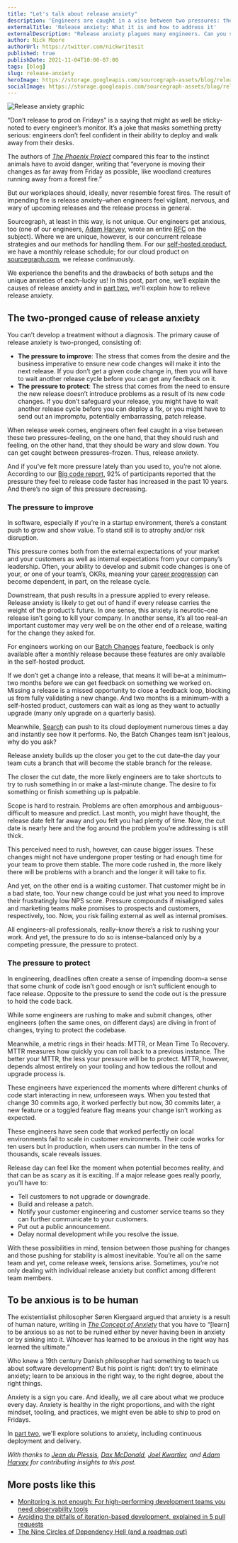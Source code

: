 ```yaml
---
title: "Let's talk about release anxiety"
description: 'Engineers are caught in a vise between two pressures: the pressure to get code changes into the next release and to protect the release from bugs. The result? Release anxiety.'
externalTitle: 'Release anxiety: What it is and how to address it'
externalDescription: "Release anxiety plagues many engineers. Can you squeeze in this last code change? Will this last code change break production? Let's talk about ways to deal with the anxiety."
author: Nick Moore
authorUrl: https://twitter.com/nickwritesit
published: true
publishDate: 2021-11-04T10:00-07:00
tags: [blog]
slug: release-anxiety
heroImage: https://storage.googleapis.com/sourcegraph-assets/blog/release-anxiety-images/release-anxiety-hero.png
socialImage: https://storage.googleapis.com/sourcegraph-assets/blog/release-anxiety-images/release-anxiety-hero.png
---
```


![Release anxiety graphic](https://storage.googleapis.com/sourcegraph-assets/blog/release-anxiety-images/release-anxiety-hero.png)

“Don’t release to prod on Fridays” is a saying that might as well be sticky-noted to every engineer’s monitor. It’s a joke that masks something pretty serious: engineers don’t feel confident in their ability to deploy and walk away from their desks.

The authors of _[The Phoenix Project](https://www.amazon.com/Phoenix-Project-DevOps-Helping-Business/dp/1942788290/)_ compared this fear to the instinct animals have to avoid danger, writing that “everyone is moving their changes as far away from Friday as possible, like woodland creatures running away from a forest fire.”

But our workplaces should, ideally, never resemble forest fires. The result of impending fire is release anxiety–when engineers feel vigilant, nervous, and wary of upcoming releases and the release process in general.

Sourcegraph, at least in this way, is not unique. Our engineers get anxious, too (one of our engineers, [Adam Harvey](https://handbook.sourcegraph.com/company/team#adam-harvey-hehim), wrote an entire [RFC](https://handbook.sourcegraph.com/communication/rfcs) on the subject). Where we are unique, however, is our concurrent release strategies and our methods for handling them. For our [self-hosted product](https://about.sourcegraph.com/#get-started), we have a monthly release schedule; for our cloud product on [sourcegraph.com](https://sourcegraph.com/), we release continuously.

We experience the benefits and the drawbacks of both setups and the unique anxieties of each–lucky us! In this post, part one, we’ll explain the causes of release anxiety and in [part two](https://about.sourcegraph.com/blog/continuous-delivery-mindset/), we'll explain how to relieve release anxiety.

## The two-pronged cause of release anxiety

You can’t develop a treatment without a diagnosis. The primary cause of release anxiety is two-pronged, consisting of:

- **The pressure to improve**: The stress that comes from the desire and the business imperative to ensure new code changes will make it into the next release. If you don’t get a given code change in, then you will have to wait another release cycle before you can get any feedback on it.
- **The pressure to protect**: The stress that comes from the need to ensure the new release doesn’t introduce problems as a result of its new code changes. If you don’t safeguard your release, you might have to wait another release cycle before you can deploy a fix, or you might have to send out an impromptu, potentially embarrassing, patch release.

When release week comes, engineers often feel caught in a vise between these two pressures–feeling, on the one hand, that they should rush and feeling, on the other hand, that they should be wary and slow down. You can get caught between pressures–frozen. Thus, release anxiety.

And if you’ve felt more pressure lately than you used to, you’re not alone. According to our [Big code report](https://info.sourcegraph.com/emergence-of-big-code-2020-survey?_ga=2.117030534.1813537383.1623859682-2046487521.1621427028), 92% of participants reported that the pressure they feel to release code faster has increased in the past 10 years. And there’s no sign of this pressure decreasing.

### The pressure to improve

In software, especially if you’re in a startup environment, there’s a constant push to grow and show value. To stand still is to atrophy and/or risk disruption.

This pressure comes both from the external expectations of your market and your customers as well as internal expectations from your company’s leadership. Often, your ability to develop and submit code changes is one of your, or one of your team’s, OKRs, meaning your [career progression](https://about.sourcegraph.com/blog/software-engineer-career-ladder/) can become dependent, in part, on the release cycle.

Downstream, that push results in a pressure applied to every release. Release anxiety is likely to get out of hand if every release carries the weight of the product’s future. In one sense, this anxiety is neurotic–one release isn’t going to kill your company. In another sense, it’s all too real–an important customer may very well be on the other end of a release, waiting for the change they asked for.

For engineers working on our [Batch Changes](https://about.sourcegraph.com/batch-changes/) feature, feedback is only available after a monthly release because these features are only available in the self-hosted product.

If we don’t get a change into a release, that means it will be–at a minimum–two months before we can get feedback on something we worked on. Missing a release is a missed opportunity to close a feedback loop, blocking us from fully validating a new change. And two months is a minimum–with a self-hosted product, customers can wait as long as they want to actually upgrade (many only upgrade on a quarterly basis).

Meanwhile, [Search](https://sourcegraph.com/search) can push to its cloud deployment numerous times a day and instantly see how it performs. No, the Batch Changes team isn’t jealous, why do you ask?

Release anxiety builds up the closer you get to the cut date–the day your team cuts a branch that will become the stable branch for the release.

The closer the cut date, the more likely engineers are to take shortcuts to try to rush something in or make a last-minute change. The desire to fix something or finish something up is palpable.

Scope is hard to restrain. Problems are often amorphous and ambiguous–difficult to measure and predict. Last month, you might have thought, the release date felt far away and you felt you had plenty of time. Now, the cut date is nearly here and the fog around the problem you’re addressing is still thick.

This perceived need to rush, however, can cause bigger issues. These changes might not have undergone proper testing or had enough time for your team to prove them stable. The more code rushed in, the more likely there will be problems with a branch and the longer it will take to fix.

And yet, on the other end is a waiting customer. That customer might be in a bad state, too. Your new change could be just what you need to improve their frustratingly low NPS score. Pressure compounds if misaligned sales and marketing teams make promises to prospects and customers, respectively, too. Now, you risk failing external as well as internal promises.

All engineers–all professionals, really–know there’s a risk to rushing your work. And yet, the pressure to do so is intense–balanced only by a competing pressure, the pressure to protect.

### The pressure to protect

In engineering, deadlines often create a sense of impending doom–a sense that some chunk of code isn’t good enough or isn’t sufficient enough to face release. Opposite to the pressure to send the code out is the pressure to hold the code back.

While some engineers are rushing to make and submit changes, other engineers (often the same ones, on different days) are diving in front of changes, trying to protect the codebase.

Meanwhile, a metric rings in their heads: MTTR, or Mean Time To Recovery. MTTR measures how quickly you can roll back to a previous instance. The better your MTTR, the less your pressure will be to protect. MTTR, however, depends almost entirely on your tooling and how tedious the rollout and upgrade process is.

These engineers have experienced the moments where different chunks of code start interacting in new, unforeseen ways. When you tested that change 30 commits ago, it worked perfectly but now, 30 commits later, a new feature or a toggled feature flag means your change isn’t working as expected.

These engineers have seen code that worked perfectly on local environments fail to scale in customer environments. Their code works for ten users but in production, when users can number in the tens of thousands, scale reveals issues.

Release day can feel like the moment when potential becomes reality, and that can be as scary as it is exciting. If a major release goes really poorly, you’ll have to:

- Tell customers to not upgrade or downgrade.
- Build and release a patch.
- Notify your customer engineering and customer service teams so they can further communicate to your customers.
- Put out a public announcement.
- Delay normal development while you resolve the issue.

With these possibilities in mind, tension between those pushing for changes and those pushing for stability is almost inevitable. You’re all on the same team and yet, come release week, tensions arise. Sometimes, you’re not only dealing with individual release anxiety but conflict among different team members.

## To be anxious is to be human

The existentialist philosopher Søren Kiergaard argued that anxiety is a result of human nature, writing in _[The Concept of Anxiety](https://www.amazon.com/dp/B00BNY0RYG/)_ that you have to “[learn] to be anxious so as not to be ruined either by never having been in anxiety or by sinking into it. Whoever has learned to be anxious in the right way has learned the ultimate.”

Who knew a 19th century Danish philosopher had something to teach us about software development? But his point is right: don’t try to eliminate anxiety; learn to be anxious in the right way, to the right degree, about the right things.

Anxiety is a sign you care. And ideally, we all care about what we produce every day. Anxiety is healthy in the right proportions, and with the right mindset, tooling, and practices, we might even be able to ship to prod on Fridays.

In [part two](https://about.sourcegraph.com/blog/continuous-delivery-mindset/), we'll explore solutions to anxiety, including continuous deployment and delivery.

_With thanks to [Jean du Plessis](https://handbook.sourcegraph.com/company/team#jean-du-plessis-hehim), [Dax McDonald](https://handbook.sourcegraph.com/company/team#dax-mcdonald-hehim), [Joel Kwartler](https://handbook.sourcegraph.com/company/team#joel-kwartler-hehim), and [Adam Harvey](https://handbook.sourcegraph.com/company/team#adam-harvey-hehim) for contributing insights to this post._

## More posts like this

- [Monitoring is not enough: For high-performing development teams you need observability tools](https://about.sourcegraph.com/blog/role-of-observability-tools-high-performing-development-teams/)
- [Avoiding the pitfalls of iteration-based development, explained in 5 pull requests](https://about.sourcegraph.com/blog/avoiding-the-pitfalls-of-iteration-based-development/)
- [The Nine Circles of Dependency Hell (and a roadmap out)](https://about.sourcegraph.com/blog/nine-circles-of-dependency-hell/)
